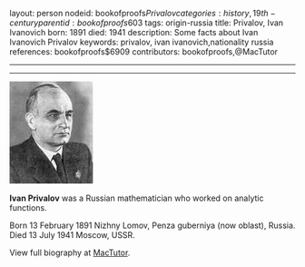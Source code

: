 layout: person
nodeid: bookofproofs$Privalov
categories: history,19th-century
parentid: bookofproofs$603
tags: origin-russia
title: Privalov, Ivan Ivanovich
born: 1891
died: 1941
description: Some facts about Ivan Ivanovich Privalov
keywords: privalov, ivan ivanovich,nationality russia
references: bookofproofs$6909
contributors: bookofproofs,@MacTutor

---


---

![Privalov.jpg](https://github.com/bookofproofs/bookofproofs.github.io/blob/main/_sources/_assets/images/portraits/Privalov.jpg?raw=true)

**Ivan Privalov**  was a Russian mathematician who worked on analytic functions.

Born 13 February 1891 Nizhny Lomov, Penza guberniya (now oblast), Russia. Died 13 July 1941 Moscow, USSR.


View full biography at [MacTutor](https://mathshistory.st-andrews.ac.uk/Biographies/Privalov/).
